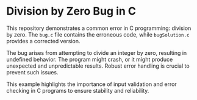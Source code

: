 # Division by Zero Bug in C

This repository demonstrates a common error in C programming: division by zero. The `bug.c` file contains the erroneous code, while `bugSolution.c` provides a corrected version.

The bug arises from attempting to divide an integer by zero, resulting in undefined behavior. The program might crash, or it might produce unexpected and unpredictable results.  Robust error handling is crucial to prevent such issues.

This example highlights the importance of input validation and error checking in C programs to ensure stability and reliability.